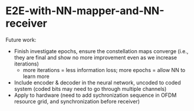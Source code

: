 # E2E-with-NN-mapper-and-NN-receiver

Future work:
- Finish investigate epochs, ensure the constellation maps converge (i.e., they are final and show no more improvement even as we increase iterations) 
  - more iterations = less information loss; more epochs = allow NN to learn more
- Include encoder & decoder in the neural network, uncoded to coded system (coded bits may need to go through multiple channels) 
- Apply to hardware (need to add sychronization sequence in OFDM resource grid, and synchronization before receiver)
